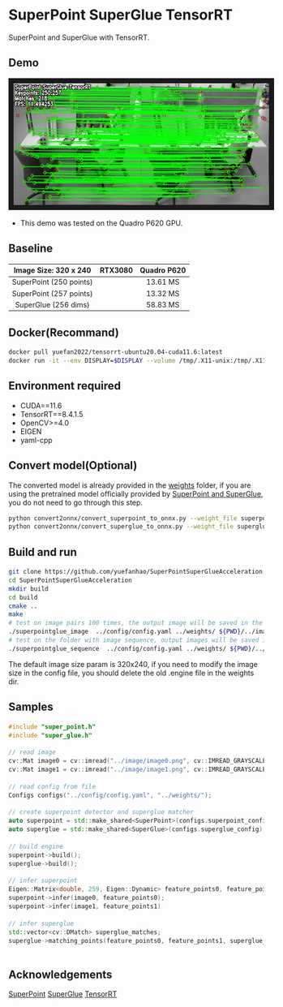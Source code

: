 # SuperPoint SuperGlue TensorRT
SuperPoint and SuperGlue with TensorRT.

## Demo
<img src="image/superpoint_superglue_tensorrt.gif" width = "640" height = "240"  alt="match_image" border="10" />

* This demo was tested on the Quadro P620 GPU.

## Baseline

| Image Size: 320 x 240  | RTX3080 | Quadro P620 | 
|:----------------------:|:-------:|:-----------:|
| SuperPoint (250 points)|         | 13.61 MS    | 
| SuperPoint (257 points)|         | 13.32 MS    | 
| SuperGlue (256 dims)   |         | 58.83 MS    |

## Docker(Recommand)
```bash
docker pull yuefan2022/tensorrt-ubuntu20.04-cuda11.6:latest
docker run -it --env DISPLAY=$DISPLAY --volume /tmp/.X11-unix:/tmp/.X11-unix --privileged --runtime nvidia --gpus all --volume ${PWD}:/workspace --workdir /workspace --name tensorrt yuefan2022/tensorrt-ubuntu20.04-cuda11.6:latest /bin/bash
```

## Environment required
* CUDA==11.6
* TensorRT==8.4.1.5
* OpenCV>=4.0
* EIGEN
* yaml-cpp

## Convert model(Optional)
The converted model is already provided in the [weights](./weights) folder, if you are using the pretrained model officially provided by [SuperPoint and SuperGlue](https://github.com/magicleap/SuperGluePretrainedNetwork), you do not need to go through this step.
```bash
python convert2onnx/convert_superpoint_to_onnx.py --weight_file superpoint_pth_file_path --output_dir superpoint_onnx_file_dir
python convert2onnx/convert_superglue_to_onnx.py --weight_file superglue_pth_file_path --output_dir superglue_onnx_file_dir
```

## Build and run
```bash
git clone https://github.com/yuefanhao/SuperPointSuperGlueAcceleration.git
cd SuperPointSuperGlueAcceleration
mkdir build
cd build
cmake ..
make
# test on image pairs 100 times, the output image will be saved in the build dir
./superpointglue_image  ../config/config.yaml ../weights/ ${PWD}/../image/image0.png ${PWD}/../image/image1.png
# test on the folder with image sequence, output images will be saved in the param assigned dir
./superpointglue_sequence  ../config/config.yaml ../weights/ ${PWD}/../image/freiburg_sequence/ ${PWD}/../image/freiburg_sequence/match_images/
```
The default image size param is 320x240, if you need to modify the image size in the config file, you should delete the old .engine file in the weights dir.

## Samples
```c++
#include "super_point.h"
#include "super_glue.h"

// read image
cv::Mat image0 = cv::imread("../image/image0.png", cv::IMREAD_GRAYSCALE);
cv::Mat image1 = cv::imread("../image/image1.png", cv::IMREAD_GRAYSCALE);

// read config from file
Configs configs("../config/config.yaml", "../weights/");

// create superpoint detector and superglue matcher
auto superpoint = std::make_shared<SuperPoint>(configs.superpoint_config);
auto superglue = std::make_shared<SuperGlue>(configs.superglue_config);

// build engine
superpoint->build();
superglue->build();

// infer superpoint
Eigen::Matrix<double, 259, Eigen::Dynamic> feature_points0, feature_points1;
superpoint->infer(image0, feature_points0);
superpoint->infer(image1, feature_points1)

// infer superglue
std::vector<cv::DMatch> superglue_matches;
superglue->matching_points(feature_points0, feature_points1, superglue_matches);
 
```

## Acknowledgements
[SuperPoint](https://github.com/magicleap/SuperPointPretrainedNetwork) [SuperGlue](https://github.com/magicleap/SuperGluePretrainedNetwork) [TensorRT](https://github.com/NVIDIA/TensorRT)
